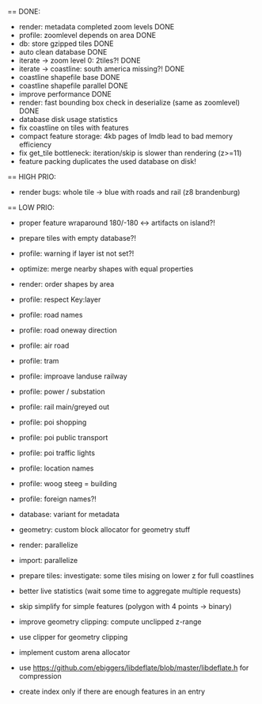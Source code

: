 == DONE:
- render: metadata completed zoom levels DONE
- profile: zoomlevel depends on area DONE
- db: store gzipped tiles DONE
- auto clean database DONE
- iterate -> zoom level 0: 2tiles?! DONE
- iterate -> coastline: south america missing?! DONE
- coastline shapefile base DONE
- coastline shapefile parallel DONE
- improve performance DONE
- render: fast bounding box check in deserialize (same as zoomlevel) DONE
- database disk usage statistics
- fix coastline on tiles with features
- compact feature storage: 4kb pages of lmdb lead to bad memory efficiency
- fix get_tile bottleneck: iteration/skip is slower than rendering (z>=11)
- feature packing duplicates the used database on disk!

== HIGH PRIO:
- render bugs: whole tile -> blue with roads and rail (z8 brandenburg)


== LOW PRIO:
- proper feature wraparound 180/-180 <-> artifacts on island?!
- prepare tiles with empty database?!

- profile: warning if layer ist not set?!

- optimize: merge nearby shapes with equal properties

- render: order shapes by area
- profile: respect Key:layer
- profile: road names
- profile: road oneway direction
- profile: air road
- profile: tram

- profile: improave landuse railway
- profile: power / substation
- profile: rail main/greyed out


- profile: poi shopping
- profile: poi public transport
- profile: poi traffic lights
- profile: location names
- profile: woog steeg = building
- profile: foreign names?!

- database: variant for metadata
- geometry: custom block allocator for geometry stuff
- render: parallelize
- import: parallelize

- prepare tiles: investigate: some tiles mising on lower z for full coastlines
- better live statistics (wait some time to aggregate multiple requests)

- skip simplify for simple features (polygon with 4 points -> binary)
- improve geometry clipping: compute unclipped z-range
- use clipper for geometry clipping
- implement custom arena allocator
- use https://github.com/ebiggers/libdeflate/blob/master/libdeflate.h for compression

- create index only if there are enough features in an entry